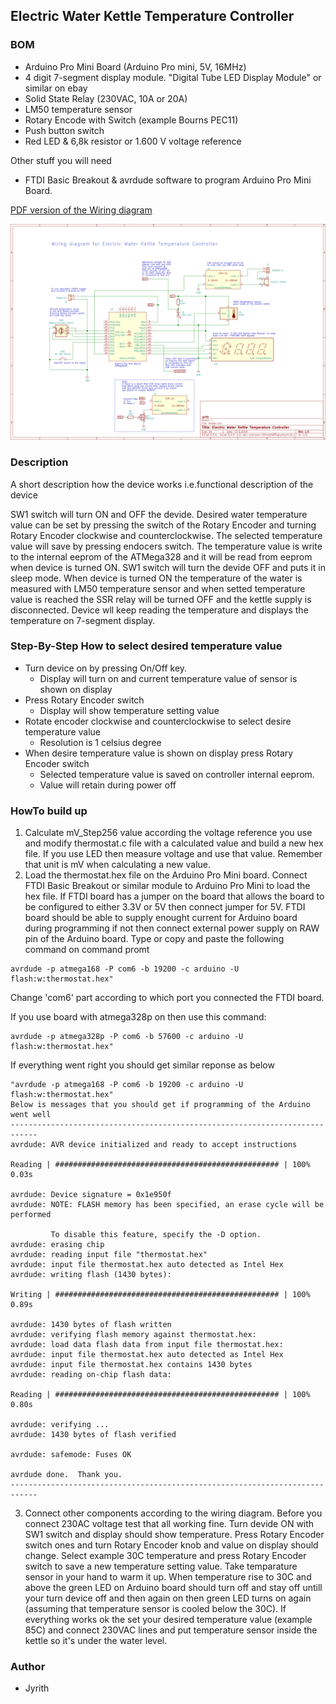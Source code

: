 
## Electric Water Kettle Temperature Controller

### BOM
- Arduino Pro Mini Board (Arduino Pro mini, 5V, 16MHz)
- 4 digit 7-segment display module. "Digital Tube LED Display Module" or similar on ebay
- Solid State Relay (230VAC, 10A or 20A)
- LM50 temperature sensor
- Rotary Encode with Switch (example Bourns PEC11)
- Push button switch
- Red LED & 6,8k resistor or 1.600 V voltage reference

Other stuff you will need
- FTDI Basic Breakout & avrdude software to program Arduino Pro Mini Board.


[PDF version of the Wiring diagram](doc/Heater.pdf)

![alt text](doc/Heater150.png "Wiring diagram")

### Description
A short description how the device works i.e.functional description of the device

SW1 switch will turn ON and OFF the devide. Desired water temperature value can be set by pressing the switch of the Rotary Encoder and turning Rotary Encoder clockwise and counterclockwise. The selected temperature value will save by pressing endocers switch. The temperature value is write to the internal eeprom of the ATMega328 and it will be read from eeprom when device is turned ON. SW1 switch will turn the devide OFF and puts it in sleep mode. When device is turned ON the temperature of the water is measured with LM50 temperature sensor and when setted temperature value is reached the SSR relay will be turned OFF and the kettle supply is disconnected. Device wll keep reading the temperature and displays the temperature on 7-segment display. 

### Step-By-Step How to select desired temperature value
 - Turn device on by pressing On/Off key. 
	- Display will turn on and current temperature value of sensor is shown on display
 - Press Rotary Encoder switch
	- Display will show temperature setting value
 - Rotate encoder clockwise and counterclockwise to select desire temperature value
	- Resolution is 1 celsius degree
 - When desire temperature value is shown on display press Rotary Encoder switch
	- Selected temperature value is saved on controller internal eeprom.
	- Value will retain during power off


### HowTo build up
1. Calculate mV_Step256 value according the voltage reference you use and modify thermostat.c file with a calculated value and build a new hex file. If you use LED then measure voltage and use that value. Remember that unit is mV when calculating a new value.
2. Load the thermostat.hex file on the Arduino Pro Mini board. Connect FTDI Basic Breakout or similar module to Arduino Pro Mini to load the hex file. If FTDI board has a jumper on the board that allows the board to be configured to either 3.3V or 5V then connect jumper for 5V. FTDI board should be able to supply enought current for Arduino board during programming if not then connect external power supply on RAW pin of the Arduino board. Type or copy and paste the following command on command promt

```
avrdude -p atmega168 -P com6 -b 19200 -c arduino -U flash:w:thermostat.hex"
```
Change 'com6' part according to which port you connected the FTDI board.

If you use board with atmega328p on then use this command:
```
avrdude -p atmega328p -P com6 -b 57600 -c arduino -U flash:w:thermostat.hex"
```


If everything went right you should get similar reponse as below

```
"avrdude -p atmega168 -P com6 -b 19200 -c arduino -U flash:w:thermostat.hex"
Below is messages that you should get if programming of the Arduino went well
----------------------------------------------------------------------------
avrdude: AVR device initialized and ready to accept instructions

Reading | ################################################## | 100% 0.03s

avrdude: Device signature = 0x1e950f
avrdude: NOTE: FLASH memory has been specified, an erase cycle will be performed

         To disable this feature, specify the -D option.
avrdude: erasing chip
avrdude: reading input file "thermostat.hex"
avrdude: input file thermostat.hex auto detected as Intel Hex
avrdude: writing flash (1430 bytes):

Writing | ################################################## | 100% 0.89s

avrdude: 1430 bytes of flash written
avrdude: verifying flash memory against thermostat.hex:
avrdude: load data flash data from input file thermostat.hex:
avrdude: input file thermostat.hex auto detected as Intel Hex
avrdude: input file thermostat.hex contains 1430 bytes
avrdude: reading on-chip flash data:

Reading | ################################################## | 100% 0.80s

avrdude: verifying ...
avrdude: 1430 bytes of flash verified

avrdude: safemode: Fuses OK

avrdude done.  Thank you.
----------------------------------------------------------------------------
```

3. Connect other components according to the wiring diagram. Before you connect 230AC voltage test that all working fine. Turn devide ON with SW1 switch and display should show temperature. Press Rotary Encoder switch ones and turn Rotary Encoder knob and value on display should change. Select example 30C temperature and press Rotary Encoder switch to save a new temperature setting value. Take temparature sensor in your hand to warm it up. When temperature rise to 30C and above the green LED on Arduino board should turn off and stay off untill your turn device off and then again on then green LED turns on again (assuming that temperature sensor is cooled below the 30C). If everything works ok the set your desired temperature value (example 85C) and connect 230VAC lines and put temperature sensor inside the kettle so it's under the water level.




### Author
- Jyrith

